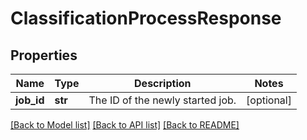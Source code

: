 # ClassificationProcessResponse

## Properties
Name | Type | Description | Notes
------------ | ------------- | ------------- | -------------
**job_id** | **str** | The ID of the newly started job. | [optional] 

[[Back to Model list]](../README.md#documentation-for-models) [[Back to API list]](../README.md#documentation-for-api-endpoints) [[Back to README]](../README.md)

